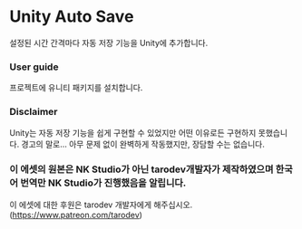 # Unity Auto Save
설정된 시간 간격마다 자동 저장 기능을 Unity에 추가합니다.

### User guide<br>
프로젝트에 유니티 패키지를 설치합니다.

### Disclaimer
Unity는 자동 저장 기능을 쉽게 구현할 수 있었지만 어떤 이유로든 구현하지 못했습니다. 경고의 말로... 아무 문제 없이 완벽하게 작동했지만, 장담할 수는 없습니다.

### 이 에셋의 원본은 NK Studio가 아닌 tarodev개발자가 제작하였으며 한국어 번역만 NK Studio가 진행했음을 알립니다.
이 에셋에 대한 후원은 tarodev 개발자에게 해주십시오.(https://www.patreon.com/tarodev)

